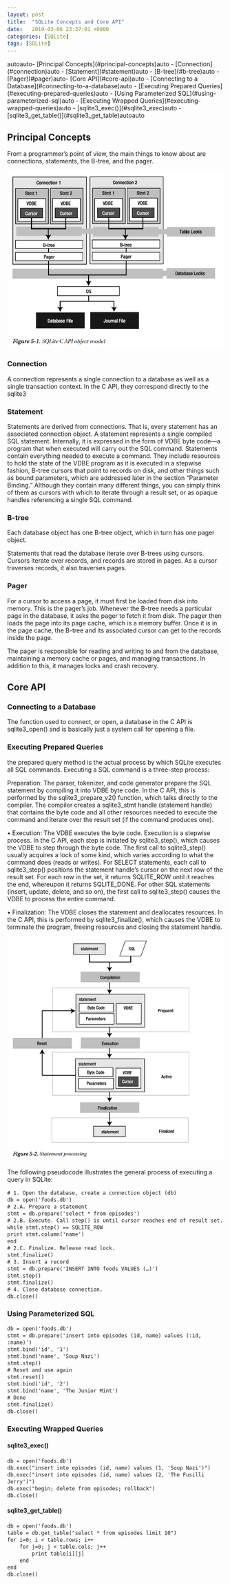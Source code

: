 ```yaml
---
layout: post
title:  "SQLite Concepts and Core API"
date:   2019-03-06 23:37:01 +0800
categories: [SQLite]
tags: [SQLite]
---
```


<!-- TOC -->autoauto- [Principal Concepts](#principal-concepts)auto    - [Connection](#connection)auto    - [Statement](#statement)auto    - [B-tree](#b-tree)auto    - [Pager](#pager)auto- [Core API](#core-api)auto    - [Connecting to a Database](#connecting-to-a-database)auto    - [Executing Prepared Queries](#executing-prepared-queries)auto    - [Using Parameterized SQL](#using-parameterized-sql)auto    - [Executing Wrapped Queries](#executing-wrapped-queries)auto        - [sqlite3_exec()](#sqlite3_exec)auto        - [sqlite3_get_table()](#sqlite3_get_table)autoauto<!-- /TOC -->



## Principal Concepts

From a programmer’s point of view, the main things to know about are connections, statements, the B-tree, and the pager.

![ NULL](/assets/sqlite_api_object_model.png)

### Connection

A connection represents a single connection to a database as well as a single transaction context. In the C API, they correspond directly to the sqlite3

### Statement

Statements are derived from connections. That is, every statement has an associated connection object.
A statement represents a single compiled SQL statement. Internally, it is expressed in the form of VDBE
byte code—a program that when executed will carry out the SQL command. Statements contain
everything needed to execute a command. They include resources to hold the state of the VDBE program
as it is executed in a stepwise fashion, B-tree cursors that point to records on disk, and other things such
as bound parameters, which are addressed later in the section “Parameter Binding.” Although they
contain many different things, you can simply think of them as cursors with which to iterate through a
result set, or as opaque handles referencing a single SQL command.

### B-tree

Each database object has one B-tree object, which in turn has one pager object.

Statements that read the database iterate over B-trees using cursors. Cursors iterate over
records, and records are stored in pages. As a cursor traverses records, it also traverses pages. 

### Pager

For a cursor to access a page, it must first be loaded from disk into memory. This is the pager’s job. Whenever
the B-tree needs a particular page in the database, it asks the pager to fetch it from disk. The pager then
loads the page into its page cache, which is a memory buffer. Once it is in the page cache, the B-tree and
its associated cursor can get to the records inside the page.

The pager is responsible for reading and writing to and from the database, maintaining a memory cache or pages, and managing transactions. In
addition to this, it manages locks and crash recovery.


## Core API

### Connecting to a Database

The function used to connect, or open, a database in the C API is sqlite3_open() and is basically just a system call for opening a file.

### Executing Prepared Queries

the prepared query method is the actual process by which SQLite executes all SQL
commands. Executing a SQL command is a three-step process:

Preparation: The parser, tokenizer, and code generator prepare the SQL
statement by compiling it into VDBE byte code. In the C API, this is performed by
the sqlite3_prepare_v2() function, which talks directly to the compiler. The
compiler creates a sqlite3_stmt handle (statement handle) that contains the byte
code and all other resources needed to execute the command and iterate over the
result set (if the command produces one).

• Execution: The VDBE executes the byte code. Execution is a stepwise process. In
the C API, each step is initiated by sqlite3_step(), which causes the VDBE to step
through the byte code. The first call to sqlite3_step() usually acquires a lock of
some kind, which varies according to what the command does (reads or writes).
For SELECT statements, each call to sqlite3_step() positions the statement
handle’s cursor on the next row of the result set. For each row in the set, it returns
SQLITE_ROW until it reaches the end, whereupon it returns SQLITE_DONE. For other
SQL statements (insert, update, delete, and so on), the first call to sqlite3_step()
causes the VDBE to process the entire command.

• Finalization: The VDBE closes the statement and deallocates resources. In the C
API, this is performed by sqlite3_finalize(), which causes the VDBE to
terminate the program, freeing resources and closing the statement handle.

![ NULL](/assets/statement_processing.png)

The following pseudocode illustrates the general process of executing a query in SQLite:

```
# 1. Open the database, create a connection object (db)
db = open('foods.db')
# 2.A. Prepare a statement
stmt = db.prepare('select * from episodes')
# 2.B. Execute. Call step() is until cursor reaches end of result set.
while stmt.step() == SQLITE_ROW
print stmt.column('name')
end
# 2.C. Finalize. Release read lock.
stmt.finalize()
# 3. Insert a record
stmt = db.prepare('INSERT INTO foods VALUES (…)')
stmt.step()
stmt.finalize()
# 4. Close database connection.
db.close()
```

### Using Parameterized SQL

```
db = open('foods.db')
stmt = db.prepare('insert into episodes (id, name) values (:id, :name)')
stmt.bind('id', '1')
stmt.bind('name', 'Soup Nazi')
stmt.step()
# Reset and use again
stmt.reset()
stmt.bind('id', '2')
stmt.bind('name', 'The Junior Mint')
# Done
stmt.finalize()
db.close()
```

### Executing Wrapped Queries

#### sqlite3_exec()

```
db = open('foods.db')
db.exec("insert into episodes (id, name) values (1, 'Soup Nazi')")
db.exec("insert into episodes (id, name) values (2, 'The Fusilli Jerry')")
db.exec("begin; delete from episodes; rollback")
db.close()
```

#### sqlite3_get_table()

```
db = open('foods.db')
table = db.get_table("select * from episodes limit 10")
for i=0; i < table.rows; i++
    for j=0; j < table.cols; j++
        print table[i][j]
    end
end
db.close()
```

[jekyll-docs]: https://jekyllrb.com/docs/home
[jekyll-gh]:   https://github.com/jekyll/jekyll
[jekyll-talk]: https://talk.jekyllrb.com/
